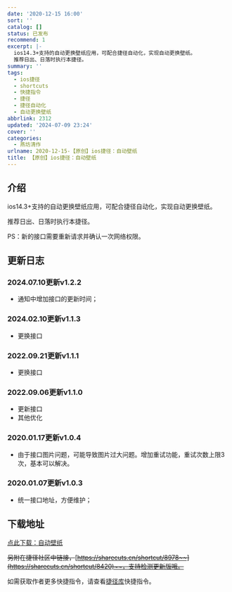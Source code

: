 ```yaml
---
date: '2020-12-15 16:00'
sort: ''
catalog: []
status: 已发布
recommend: 1
excerpt: |-
  ios14.3+支持的自动更换壁纸应用，可配合捷径自动化，实现自动更换壁纸。
  推荐日出、日落时执行本捷径。
summary: ''
tags:
  - ios捷径
  - shortcuts
  - 快捷指令
  - 捷径
  - 捷径自动化
  - 自动更换壁纸
abbrlink: 2312
updated: '2024-07-09 23:24'
cover: ''
categories:
  - 燕坊清作
urlname: 2020-12-15-【原创】ios捷径：自动壁纸
title: 【原创】ios捷径：自动壁纸
---
```


## 介绍


ios14.3+支持的自动更换壁纸应用，可配合捷径自动化，实现自动更换壁纸。


推荐日出、日落时执行本捷径。


PS：新的接口需要重新请求并确认一次网络权限。


## 更新日志


### 2024.07.10更新v1.2.2

- 通知中增加接口的更新时间；

### 2024.02.10更新v1.1.3

- 更换接口

### 2022.09.21更新v1.1.1

- 更换接口

### 2022.09.06更新v1.1.0

- 更新接口
- 其他优化

### 2020.01.17更新v1.0.4

- 由于接口图片问题，可能导致图片过大问题。增加重试功能，重试次数上限3次，基本可以解决。

### 2020.01.07更新v1.0.3

- 统一接口地址，方便维护；

## 下载地址


[点此下载：自动壁纸](https://www.icloud.com/shortcuts/1ed738b6f34043688f6f5227a4d047a2)


~~另附在捷径社区中链接，~~[~~https://sharecuts.cn/shortcut/8978~~](https://sharecuts.cn/shortcut/8420)~~，支持检测更新版哦。~~


如需获取作者更多快捷指令，请查看[捷径库](https://www.bmqy.net/2342.html)快捷指令。

